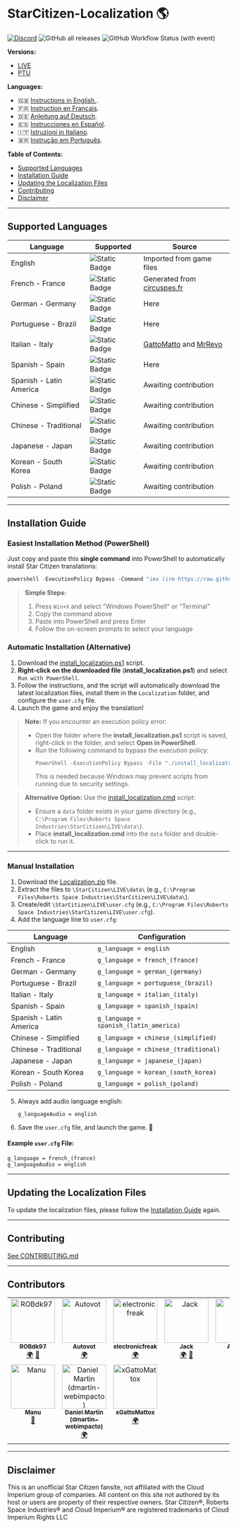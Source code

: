 # StarCitizen-Localization 🌎

[![Discord](https://img.shields.io/discord/1185135396112322620?logo=discord&label=discord)](https://discord.gg/Gbvz9fTmZU)
![GitHub all releases](https://img.shields.io/github/downloads/Dymerz/StarCitizen-Localization/total)
![GitHub Workflow Status (with event)](https://img.shields.io/github/actions/workflow/status/Dymerz/StarCitizen-Localization/.github%2Fworkflows%2Fvalidate-global-ini.yaml?event=push&label=INI%20Validation&link=https%3A%2F%2Fgithub.com%2FDymerz%2FStarCitizen-Localization%2Factions%2Fworkflows%2Fvalidate-global-ini.yaml)

**Versions:**
- [LIVE](https://github.com/Dymerz/StarCitizen-Localization/blob/main/README.md)
- [PTU](https://github.com/Dymerz/StarCitizen-Localization/blob/ptu/README.md)

**Languages:**
- 🇬🇧 [Instructions in English.](README.md).
- 🇫🇷 [Instruction en Français](README_fr.md).
- 🇩🇪 [Anleitung auf Deutsch](README_de.md).
- 🇪🇸 [Instrucciones en Español](README_es.md).
- 🇮🇹 [Istruzioni in Italiano](README_it.md).
- 🇧🇷 [Instrução em Português](README_ptbr.md).

**Table of Contents:**
  - [Supported Languages](#supported-languages)
  - [Installation Guide](#installation-guide)
  - [Updating the Localization Files](#contributing)
  - [Contributing](#contributing)
  - [Disclaimer](#Disclaimer)

---
## Supported Languages

| Language                 | Supported | Source |
|--------------------------|-----------|--------|
| English                  | ![Static Badge](https://img.shields.io/badge/4.1.0-LIVE-brightgreen) | Imported from game files |
| French - France          | ![Static Badge](https://img.shields.io/badge/4.1.0-LIVE-brightgreen) | Generated from [circuspes.fr](https://traduction.circuspes.fr) |
| German - Germany         | ![Static Badge](https://img.shields.io/badge/4.1.0-LIVE-brightgreen) | Here |
| Portuguese - Brazil      | ![Static Badge](https://img.shields.io/badge/4.1.0-LIVE-brightgreen) | Here |
| Italian - Italy          | ![Static Badge](https://img.shields.io/badge/3.24.1-LIVE-yellow) | [GattoMatto](https://robertsspaceindustries.com/citizens/GattoMatto) and [MrRevo](https://robertsspaceindustries.com/citizens/MrRevo) |
| Spanish - Spain          | ![Static Badge](https://img.shields.io/badge/3.23.1a-LIVE-orange) | Here |
| Spanish - Latin America  | ![Static Badge](https://img.shields.io/badge/x.xx.x-LIVE-darkred) | Awaiting contribution |
| Chinese - Simplified     | ![Static Badge](https://img.shields.io/badge/x.xx.x-LIVE-darkred) | Awaiting contribution |
| Chinese - Traditional    | ![Static Badge](https://img.shields.io/badge/x.xx.x-LIVE-darkred) | Awaiting contribution |
| Japanese - Japan         | ![Static Badge](https://img.shields.io/badge/x.xx.x-LIVE-darkred) | Awaiting contribution |
| Korean - South Korea     | ![Static Badge](https://img.shields.io/badge/x.xx.x-LIVE-darkred) | Awaiting contribution |
| Polish - Poland          | ![Static Badge](https://img.shields.io/badge/x.xx.x-LIVE-darkred) | Awaiting contribution |

---
## Installation Guide

### Easiest Installation Method (PowerShell)

Just copy and paste this **single command** into PowerShell to automatically install Star Citizen translations:

```powershell
powershell -ExecutionPolicy Bypass -Command "iex (irm https://raw.githubusercontent.com/Dymerz/StarCitizen-Localization/main/tools/install_localization.ps1)"
```

> **Simple Steps:**
> 1. Press `Win+X` and select "Windows PowerShell" or "Terminal"
> 2. Copy the command above
> 3. Paste into PowerShell and press Enter
> 4. Follow the on-screen prompts to select your language

### Automatic Installation (Alternative)

1. Download the [install_localization.ps1](https://github.com/Dymerz/StarCitizen-Localization/releases/latest/download/install_localization.ps1) script.
2. **Right-click on the downloaded file** (**install_localization.ps1**) and select `Run with PowerShell`.
3. Follow the instructions, and the script will automatically download the latest localization files, install them in the `Localization` folder, and configure the `user.cfg` file.
4. Launch the game and enjoy the translation!

> **Note:** If you encounter an execution policy error:
> - Open the folder where the **install_localization.ps1** script is saved, right-click in the folder, and select **Open in PowerShell**.
> - Run the following command to bypass the execution policy:
>   ```powershell
>   PowerShell -ExecutionPolicy Bypass -File "./install_localization.ps1"
>   ```
>   This is needed because Windows may prevent scripts from running due to security settings.

> **Alternative Option:** Use the [install_localization.cmd](https://github.com/Dymerz/StarCitizen-Localization/releases/latest/download/install_localization.cmd) script:
> - Ensure a `data` folder exists in your game directory (e.g., `C:\Program Files\Roberts Space Industries\StarCitizen\LIVE\data\`).
> - Place **install_localization.cmd** into the `data` folder and double-click to run it.

---
### Manual Installation

1. Download the [Localization.zip](https://github.com/Dymerz/StarCitizen-Localization/releases/latest/download/Localization.zip) file.
2. Extract the files to `\StarCitizen\LIVE\data\` (e.g., `C:\Program Files\Roberts Space Industries\StarCitizen\LIVE\data\`).
3. Create/edit `\StarCitizen\LIVE\user.cfg` (e.g., `C:\Program Files\Roberts Space Industries\StarCitizen\LIVE\user.cfg`).
4. Add the language line to `user.cfg`:

| Language                  | Configuration                 |
|---------------------------|-------------------------------|
| English                   | `g_language = english`        |
| French - France           | `g_language = french_(france)`|
| German - Germany          | `g_language = german_(germany)`|
| Portuguese - Brazil       | `g_language = portuguese_(brazil)` |
| Italian - Italy           | `g_language = italian_(italy)` |
| Spanish - Spain           | `g_language = spanish_(spain)` |
| Spanish - Latin America   | `g_language = spanish_(latin_america)` |
| Chinese - Simplified      | `g_language = chinese_(simplified)` |
| Chinese - Traditional     | `g_language = chinese_(traditional)` |
| Japanese - Japan          | `g_language = japanese_(japan)` |
| Korean - South Korea      | `g_language = korean_(south_korea)` |
| Polish - Poland           | `g_language = polish_(poland)` |

5. Always add audio language english:
   ```plaintext
   g_languageAudio = english
   ```
6. Save the `user.cfg` file, and launch the game. 🚀

#### Example `user.cfg` File:
```plaintext
g_language = french_(france)
g_languageAudio = english
```

---
## Updating the Localization Files
To update the localization files, please follow the [Installation Guide](#installation-guide) again.

---
## Contributing
[See CONTRIBUTING.md](CONTRIBUTING.md)

---
## Contributors
<!-- ALL-CONTRIBUTORS-LIST:START - Do not remove or modify this section -->
<!-- prettier-ignore-start -->
<!-- markdownlint-disable -->
<table>
  <tbody>
    <tr>
      <td align="center" valign="top" width="14.28%"><a href="https://github.com/ROBdk97"><img src="https://avatars.githubusercontent.com/u/9892024?v=4?s=100" width="100px;" alt="ROBdk97"/><br /><sub><b>ROBdk97</b></sub></a><br /><a href="#translation-ROBdk97" title="Translation">🌍</a> <a href="#projectManagement-ROBdk97" title="Project Management">📆</a></td>
      <td align="center" valign="top" width="14.28%"><a href="https://github.com/Autovot"><img src="https://avatars.githubusercontent.com/u/87210193?v=4?s=100" width="100px;" alt="Autovot"/><br /><sub><b>Autovot</b></sub></a><br /><a href="#translation-Autovot" title="Translation">🌍</a></td>
      <td align="center" valign="top" width="14.28%"><a href="https://github.com/electronicfreak"><img src="https://avatars.githubusercontent.com/u/11193801?v=4?s=100" width="100px;" alt="electronicfreak"/><br /><sub><b>electronicfreak</b></sub></a><br /><a href="#translation-electronicfreak" title="Translation">🌍</a></td>
      <td align="center" valign="top" width="14.28%"><a href="https://github.com/Jack-mk"><img src="https://avatars.githubusercontent.com/u/22667101?v=4?s=100" width="100px;" alt="Jack"/><br /><sub><b>Jack</b></sub></a><br /><a href="#translation-Jack-mk" title="Translation">🌍</a> <a href="#projectManagement-Jack-mk" title="Project Management">📆</a></td>
      <td align="center" valign="top" width="14.28%"><a href="https://github.com/Auhrus"><img src="https://avatars.githubusercontent.com/u/57270834?v=4?s=100" width="100px;" alt="Auhrus"/><br /><sub><b>Auhrus</b></sub></a><br /><a href="#translation-Auhrus" title="Translation">🌍</a> <a href="#projectManagement-Auhrus" title="Project Management">📆</a></td>
      <td align="center" valign="top" width="14.28%"><a href="https://github.com/Nxzzin"><img src="https://avatars.githubusercontent.com/u/148262077?v=4?s=100" width="100px;" alt="Nxzzin"/><br /><sub><b>Nxzzin</b></sub></a><br /><a href="#translation-Nxzzin" title="Translation">🌍</a></td>
      <td align="center" valign="top" width="14.28%"><a href="https://github.com/InterPlay02"><img src="https://avatars.githubusercontent.com/u/23037423?v=4?s=100" width="100px;" alt="InterPlay"/><br /><sub><b>InterPlay</b></sub></a><br /><a href="#translation-InterPlay02" title="Translation">🌍</a></td>
    </tr>
    <tr>
      <td align="center" valign="top" width="14.28%"><a href="https://github.com/Brill65"><img src="https://avatars.githubusercontent.com/u/8363399?v=4?s=100" width="100px;" alt="Manu"/><br /><sub><b>Manu</b></sub></a><br /><a href="#review-Brill65" title="Reviewed Pull Requests">👀</a></td>
      <td align="center" valign="top" width="14.28%"><a href="https://github.com/danidomen"><img src="https://avatars.githubusercontent.com/u/5998908?v=4?s=100" width="100px;" alt="Daniel Martin (dmartin-webimpacto)"/><br /><sub><b>Daniel Martin (dmartin-webimpacto)</b></sub></a><br /><a href="#translation-danidomen" title="Translation">🌍</a></td>
	  <td align="center" valign="top" width="14.28%"><a href="https://github.com/xGattoMattox"><img src="https://avatars.githubusercontent.com/u/149336969?v=4?s=100" width="100px;" alt="xGattoMattox"/><br /><sub><b>xGattoMattox</b></sub></a><br /><a href="#translation-xGattoMattox" title="Translation">🌍</a></td>
    </tr>
  </tbody>
</table>

<!-- markdownlint-restore -->
<!-- prettier-ignore-end -->

<!-- ALL-CONTRIBUTORS-LIST:END -->

---
## Disclaimer
This is an unofficial Star Citizen fansite, not affiliated with the Cloud Imperium group of companies. All content on this site not authored by its host or users are property of their respective owners. Star Citizen®, Roberts Space Industries® and Cloud Imperium® are registered trademarks of Cloud Imperium Rights LLC
